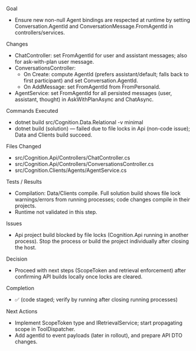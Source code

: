 Goal
- Ensure new non-null Agent bindings are respected at runtime by setting Conversation.AgentId and ConversationMessage.FromAgentId in controllers/services.

Changes
- ChatController: set FromAgentId for user and assistant messages; also for ask-with-plan user message.
- ConversationsController:
  - On Create: compute AgentId (prefers assistant/default; falls back to first participant) and set Conversation.AgentId.
  - On AddMessage: set FromAgentId from FromPersonaId.
- AgentService: set FromAgentId for all persisted messages (user, assistant, thought) in AskWithPlanAsync and ChatAsync.

Commands Executed
- dotnet build src/Cognition.Data.Relational -v minimal
- dotnet build (solution) — failed due to file locks in Api (non-code issue); Data and Clients build succeed.

Files Changed
- src/Cognition.Api/Controllers/ChatController.cs
- src/Cognition.Api/Controllers/ConversationsController.cs
- src/Cognition.Clients/Agents/AgentService.cs

Tests / Results
- Compilation: Data/Clients compile. Full solution build shows file lock warnings/errors from running processes; code changes compile in their projects.
- Runtime not validated in this step.

Issues
- Api project build blocked by file locks (Cognition.Api running in another process). Stop the process or build the project individually after closing the host.

Decision
- Proceed with next steps (ScopeToken and retrieval enforcement) after confirming API builds locally once locks are cleared.

Completion
- ✅ (code staged; verify by running after closing running processes)

Next Actions
- Implement ScopeToken type and IRetrievalService; start propagating scope in ToolDispatcher.
- Add agentId to event payloads (later in rollout), and prepare API DTO changes.

